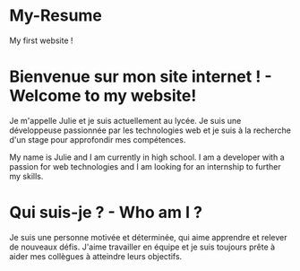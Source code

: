 # My-Resume
My first website ! 

# Bienvenue sur mon site internet ! - Welcome to my website!
Je m'appelle Julie et je suis actuellement au lycée. Je suis une développeuse passionnée par les technologies web et je suis à la recherche d'un stage pour approfondir mes compétences.

My name is Julie and I am currently in high school. I am a developer with a passion for web technologies and I am looking for an internship to further my skills.

# Qui suis-je ? - Who am I ?
Je suis une personne motivée et déterminée, qui aime apprendre et relever de nouveaux défis. J'aime travailler en équipe et je suis toujours prête à aider mes collègues à atteindre leurs objectifs.